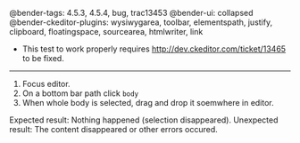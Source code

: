 @bender-tags: 4.5.3, 4.5.4, bug, trac13453
@bender-ui: collapsed
@bender-ckeditor-plugins: wysiwygarea, toolbar, elementspath, justify, clipboard, floatingspace, sourcearea, htmlwriter, link

* This test to work properly requires http://dev.ckeditor.com/ticket/13465 to be fixed.

------------

1. Focus editor.
2. On a bottom bar path click `body`
3. When whole body is selected, drag and drop it soemwhere in editor.

Expected result: Nothing happened (selection disappeared).
Unexpected result: The content disappeared or other errors occured.
